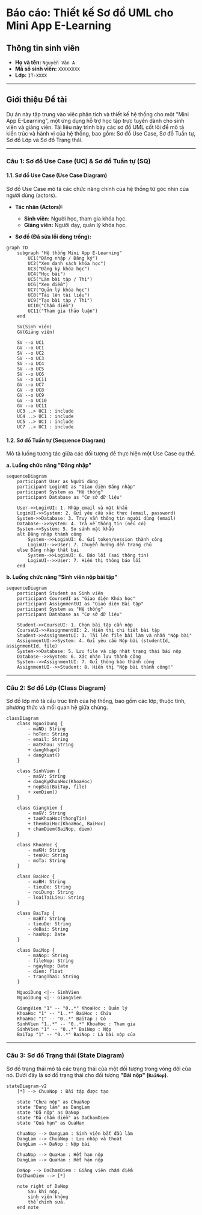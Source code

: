 # Báo cáo: Thiết kế Sơ đồ UML cho Mini App E-Learning

## Thông tin sinh viên

- **Họ và tên:** `Nguyễn Văn A`
- **Mã số sinh viên:** `XXXXXXXX`
- **Lớp:** `IT-XXXX`

---

## Giới thiệu Đề tài

Dự án này tập trung vào việc phân tích và thiết kế hệ thống cho một "Mini App E-Learning", một ứng dụng hỗ trợ học tập trực tuyến dành cho sinh viên và giảng viên. Tài liệu này trình bày các sơ đồ UML cốt lõi để mô tả kiến trúc và hành vi của hệ thống, bao gồm: Sơ đồ Use Case, Sơ đồ Tuần tự, Sơ đồ Lớp và Sơ đồ Trạng thái.

---

### **Câu 1: Sơ đồ Use Case (UC) & Sơ đồ Tuần tự (SQ)**

#### **1.1. Sơ đồ Use Case (Use Case Diagram)**

Sơ đồ Use Case mô tả các chức năng chính của hệ thống từ góc nhìn của người dùng (actors).

- **Tác nhân (Actors):**
  - **Sinh viên:** Người học, tham gia khóa học.
  - **Giảng viên:** Người dạy, quản lý khóa học.

- **Sơ đồ (Đã sửa lỗi dòng trống):**
```mermaid
graph TD
    subgraph "Hệ thống Mini App E-Learning"
        UC1("Đăng nhập / Đăng ký")
        UC2("Xem danh sách khóa học")
        UC3("Đăng ký khóa học")
        UC4("Học bài")
        UC5("Làm bài tập / Thi")
        UC6("Xem điểm")
        UC7("Quản lý khóa học")
        UC8("Tải lên tài liệu")
        UC9("Tạo bài tập / Thi")
        UC10("Chấm điểm")
        UC11("Tham gia thảo luận")
    end

    SV(Sinh viên)
    GV(Giảng viên)

    SV --o UC1
    GV --o UC1
    SV --o UC2
    SV --o UC3
    SV --o UC4
    SV --o UC5
    SV --o UC6
    SV --o UC11
    GV --o UC7
    GV --o UC8
    GV --o UC9
    GV --o UC10
    GV --o UC11
    UC3 ..> UC1 : include
    UC4 ..> UC1 : include
    UC5 ..> UC1 : include
    UC7 ..> UC1 : include
```

#### **1.2. Sơ đồ Tuần tự (Sequence Diagram)**

Mô tả luồng tương tác giữa các đối tượng để thực hiện một Use Case cụ thể.

**a. Luồng chức năng "Đăng nhập"**
```mermaid
sequenceDiagram
    participant User as Người dùng
    participant LoginUI as "Giao diện Đăng nhập"
    participant System as "Hệ thống"
    participant Database as "Cơ sở dữ liệu"

    User->>LoginUI: 1. Nhập email và mật khẩu
    LoginUI->>System: 2. Gửi yêu cầu xác thực (email, password)
    System->>Database: 3. Truy vấn thông tin người dùng (email)
    Database-->>System: 4. Trả về thông tin (nếu có)
    System->>System: 5. So sánh mật khẩu
    alt Đăng nhập thành công
        System-->>LoginUI: 6. Gửi token/session thành công
        LoginUI-->>User: 7. Chuyển hướng đến trang chủ
    else Đăng nhập thất bại
        System-->>LoginUI: 6. Báo lỗi (sai thông tin)
        LoginUI-->>User: 7. Hiển thị thông báo lỗi
    end
```

**b. Luồng chức năng "Sinh viên nộp bài tập"**
```mermaid
sequenceDiagram
    participant Student as Sinh viên
    participant CourseUI as "Giao diện Khóa học"
    participant AssignmentUI as "Giao diện Bài tập"
    participant System as "Hệ thống"
    participant Database as "Cơ sở dữ liệu"

    Student->>CourseUI: 1. Chọn bài tập cần nộp
    CourseUI->>AssignmentUI: 2. Hiển thị chi tiết bài tập
    Student->>AssignmentUI: 3. Tải lên file bài làm và nhấn "Nộp bài"
    AssignmentUI->>System: 4. Gửi yêu cầu Nộp bài (studentId, assignmentId, file)
    System->>Database: 5. Lưu file và cập nhật trạng thái bài nộp
    Database-->>System: 6. Xác nhận lưu thành công
    System-->>AssignmentUI: 7. Gửi thông báo thành công
    AssignmentUI-->>Student: 8. Hiển thị "Nộp bài thành công!"
```

---

### **Câu 2: Sơ đồ Lớp (Class Diagram)**

Sơ đồ lớp mô tả cấu trúc tĩnh của hệ thống, bao gồm các lớp, thuộc tính, phương thức và mối quan hệ giữa chúng.

```mermaid
classDiagram
    class NguoiDung {
        - maND: String
        - hoTen: String
        - email: String
        - matKhau: String
        + dangNhap()
        + dangXuat()
    }

    class SinhVien {
        - maSV: String
        + dangKyKhoaHoc(KhoaHoc)
        + nopBai(BaiTap, file)
        + xemDiem()
    }

    class GiangVien {
        - maGV: String
        + taoKhoaHoc(thongTin)
        + themBaiHoc(KhoaHoc, BaiHoc)
        + chamDiem(BaiNop, diem)
    }

    class KhoaHoc {
        - maKH: String
        - tenKH: String
        - moTa: String
    }

    class BaiHoc {
        - maBH: String
        - tieuDe: String
        - noiDung: String
        - loaiTaiLieu: String
    }

    class BaiTap {
        - maBT: String
        - tieuDe: String
        - deBai: String
        - hanNop: Date
    }

    class BaiNop {
        - maNop: String
        - fileNop: String
        - ngayNop: Date
        - diem: float
        - trangThai: String
    }

    NguoiDung <|-- SinhVien
    NguoiDung <|-- GiangVien

    GiangVien "1" -- "0..*" KhoaHoc : Quản lý
    KhoaHoc "1" -- "1..*" BaiHoc : Chứa
    KhoaHoc "1" -- "0..*" BaiTap : Có
    SinhVien "1..*" -- "0..*" KhoaHoc : Tham gia
    SinhVien "1" -- "0..*" BaiNop : Nộp
    BaiTap "1" -- "0..*" BaiNop : Là bài nộp của
```

---

### **Câu 3: Sơ đồ Trạng thái (State Diagram)**

Sơ đồ trạng thái mô tả các trạng thái của một đối tượng trong vòng đời của nó. Dưới đây là sơ đồ trạng thái cho đối tượng **"Bài nộp" (`BaiNop`)**.

```mermaid
stateDiagram-v2
    [*] --> ChuaNop : Bài tập được tạo
    
    state "Chưa nộp" as ChuaNop
    state "Đang làm" as DangLam
    state "Đã nộp" as DaNop
    state "Đã chấm điểm" as DaChamDiem
    state "Quá hạn" as QuaHan

    ChuaNop --> DangLam : Sinh viên bắt đầu làm
    DangLam --> ChuaNop : Lưu nháp và thoát
    DangLam --> DaNop : Nộp bài
    
    ChuaNop --> QuaHan : Hết hạn nộp
    DangLam --> QuaHan : Hết hạn nộp
    
    DaNop --> DaChamDiem : Giảng viên chấm điểm
    DaChamDiem --> [*]
    
    note right of DaNop
        Sau khi nộp,
        sinh viên không
        thể chỉnh sửa.
    end note
```
